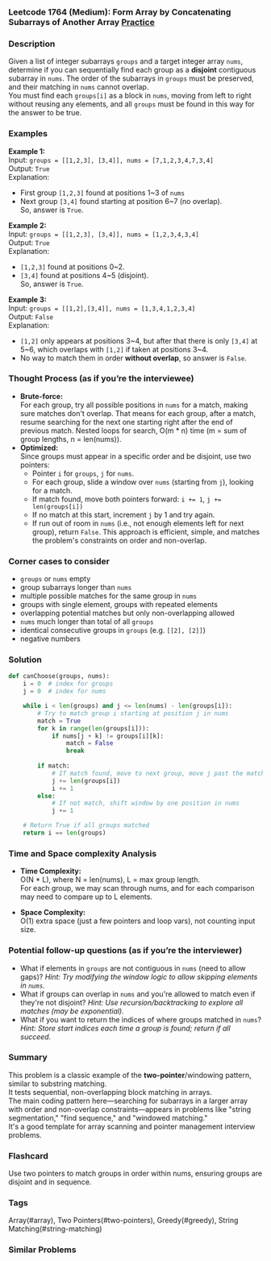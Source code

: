 ### Leetcode 1764 (Medium): Form Array by Concatenating Subarrays of Another Array [Practice](https://leetcode.com/problems/form-array-by-concatenating-subarrays-of-another-array)

### Description  
Given a list of integer subarrays `groups` and a target integer array `nums`, determine if you can sequentially find each group as a **disjoint** contiguous subarray in `nums`. The order of the subarrays in `groups` must be preserved, and their matching in `nums` cannot overlap.  
You must find each `groups[i]` as a block in `nums`, moving from left to right without reusing any elements, and all `groups` must be found in this way for the answer to be true.

### Examples  

**Example 1:**  
Input: `groups = [[1,2,3], [3,4]], nums = [7,1,2,3,4,7,3,4]`  
Output: `True`  
Explanation:  
- First group `[1,2,3]` found at positions 1~3 of `nums`
- Next group `[3,4]` found starting at position 6~7 (no overlap).  
So, answer is `True`.

**Example 2:**  
Input: `groups = [[1,2,3], [3,4]], nums = [1,2,3,4,3,4]`  
Output: `True`  
Explanation:  
- `[1,2,3]` found at positions 0~2.
- `[3,4]` found at positions 4~5 (disjoint).  
So, answer is `True`.

**Example 3:**  
Input: `groups = [[1,2],[3,4]], nums = [1,3,4,1,2,3,4]`  
Output: `False`  
Explanation:  
- `[1,2]` only appears at positions 3~4, but after that there is only `[3,4]` at 5~6, which overlaps with `[1,2]` if taken at positions 3~4.
- No way to match them in order **without overlap**, so answer is `False`.

### Thought Process (as if you’re the interviewee)  
- **Brute-force:**  
  For each group, try all possible positions in `nums` for a match, making sure matches don't overlap. That means for each group, after a match, resume searching for the next one starting right after the end of previous match. Nested loops for search, O(m \* n) time (m = sum of group lengths, n = len(nums)).
- **Optimized:**  
  Since groups must appear in a specific order and be disjoint, use two pointers:
  - Pointer `i` for `groups`, `j` for `nums`.
  - For each group, slide a window over `nums` (starting from `j`), looking for a match.
  - If match found, move both pointers forward: `i += 1`, `j += len(groups[i])`
  - If no match at this start, increment `j` by 1 and try again.
  - If run out of room in `nums` (i.e., not enough elements left for next group), return `False`.
  This approach is efficient, simple, and matches the problem's constraints on order and non-overlap.

### Corner cases to consider  
- `groups` or `nums` empty
- group subarrays longer than `nums`
- multiple possible matches for the same group in `nums`
- groups with single element, groups with repeated elements
- overlapping potential matches but only non-overlapping allowed
- `nums` much longer than total of all `groups`
- identical consecutive groups in `groups` (e.g. `[[2], [2]]`)
- negative numbers

### Solution

```python
def canChoose(groups, nums):
    i = 0  # index for groups
    j = 0  # index for nums

    while i < len(groups) and j <= len(nums) - len(groups[i]):
        # Try to match group i starting at position j in nums
        match = True
        for k in range(len(groups[i])):
            if nums[j + k] != groups[i][k]:
                match = False
                break
                
        if match:
            # If match found, move to next group, move j past the matched subarray
            j += len(groups[i])
            i += 1
        else:
            # If not match, shift window by one position in nums
            j += 1

    # Return True if all groups matched
    return i == len(groups)
```

### Time and Space complexity Analysis  

- **Time Complexity:**  
  O(N \* L), where N = len(nums), L = max group length.  
  For each group, we may scan through nums, and for each comparison may need to compare up to L elements.

- **Space Complexity:**  
  O(1) extra space (just a few pointers and loop vars), not counting input size.

### Potential follow-up questions (as if you’re the interviewer)  

- What if elements in `groups` are not contiguous in `nums` (need to allow gaps)?
  *Hint: Try modifying the window logic to allow skipping elements in `nums`.*
- What if groups can overlap in `nums` and you're allowed to match even if they're not disjoint?
  *Hint: Use recursion/backtracking to explore all matches (may be exponential).*
- What if you want to return the indices of where groups matched in `nums`?
  *Hint: Store start indices each time a group is found; return if all succeed.*

### Summary
This problem is a classic example of the **two-pointer**/windowing pattern, similar to substring matching.  
It tests sequential, non-overlapping block matching in arrays.  
The main coding pattern here—searching for subarrays in a larger array with order and non-overlap constraints—appears in problems like "string segmentation," "find sequence," and "windowed matching."  
It's a good template for array scanning and pointer management interview problems.


### Flashcard
Use two pointers to match groups in order within nums, ensuring groups are disjoint and in sequence.

### Tags
Array(#array), Two Pointers(#two-pointers), Greedy(#greedy), String Matching(#string-matching)

### Similar Problems
